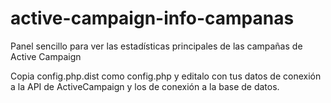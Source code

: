# active-campaign-info-campanas
Panel sencillo para ver las estadísticas principales de las campañas de Active Campaign

Copia config.php.dist como config.php y editalo con tus datos de conexión a la API de ActiveCampaign y los de conexión a la base de datos.
